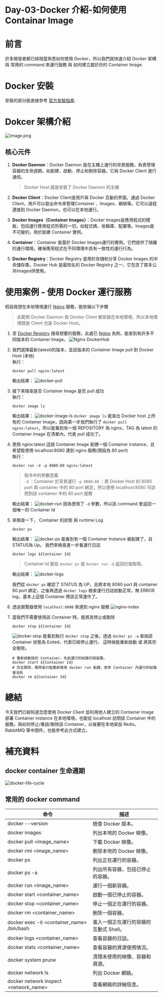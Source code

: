 # Day-03-Docker 介紹-如何使用 Containar Image

# 前言
許多開發者都已經相當熟悉如何使用 Docker，所以我們就快速介紹 Docker 架構與 常用的 command 來運行服務 與 如何建立屬於你的 Container Image.

# Docker 安裝
安裝的部分能直接參考 [官方安裝指南](https://docs.docker.com/desktop/).

# Dokcer 架構介紹
![image.png](https://docs.docker.com/assets/images/architecture.svg)

## 核心元件

1. **Docker Daemon**：Docker Daemon 是在主機上運行的背景服務，負責管理容器的生命週期，如創建、啟動、停止和刪除容器。它與 Docker Client 進行通信。  
    > Docker Host 就是安裝了 Docker Daemon 的主機
1. **Docker Client**：Docker Client是用戶與 Docker 互動的界面。通過 Docker Client，用戶可以發出命令來管理Container 、Images、網絡等。它可以遠程連接到 Docker Daemon，也可以在本地運行。

2. **Docker Images（Container Images）**：Docker Images是應用程式的模板，包括運行應用程式所需的一切，如程式碼、依賴庫、配置等。Images是不可變的，用於創建 Container 實例。

3. **Container**：Container 是基於 Docker Images運行的實例。它們提供了隔離的運行環境，確保應用程式在不同環境中具有一致性的運行行為。

4. **Docker Registry**：Docker Registry 是用於存儲和分享 Docker Images 的中央儲存庫。Docker Hub 是最知名的 Docker Registry 之一，它包含了眾多公共Images供使用。

# 使用案例 - 使用 Docker 運行服務
假設我想在本地環境運行 [Nginx](https://hub.docker.com/_/nginx) 服務，能依循以下步驟
> 此範例 Docker Daemon 與 Docker Client 都安裝在本地環境，所以本地環境既是 Client 也是 Docker Host。

1. 至 [Docker Registry](https://hub.docker.com/) 搜尋想要的服務，此處已 [Nginx](https://hub.docker.com/_/nginx) 為例，能查到有許多不同版本的 Container Image。
![Nginx DockerHub](https://cdn.staticaly.com/gh/YihongGao/picx-images-hosting@master/20230902/截圖-2023-09-02-上午2.51.31.6vdw01t8rqw0.webp)
1. 我們選擇最新(latest)的版本，並該版本的 Container Image pull 到 Docker Host (本地)   
   執行：
    ```
    docker pull nginx:latest
    ``` 
    輸出結果：
    ![docker-pull](https://cdn.staticaly.com/gh/YihongGao/picx-images-hosting@master/20230902/截圖-2023-09-02-上午2.59.57.aqvqqukw1k0.webp)
2. 接下來檢查是否 Container Image 是否 pull 成功    
   執行：
    ```
    docker image ls
    ```
    輸出結果：
    ![docker-image-ls](https://cdn.staticaly.com/gh/YihongGao/picx-images-hosting@master/20230902/截圖-2023-09-02-上午3.06.46.12m8a0ll3z2o.webp)
    `docker image ls` 能查出 Docker host 上所有的 Container Image，因為第一步我們執行了 `docker pull nginx:latest`，所以能看到有一個 REPOSITORY 為 nginx，TAG 為 latest 的 Container Image 在清單內，代表 pull 成功了。
3. 使用 nginx:latest 這個 Container Image 創建一個 Container instance，且希望能使用 localhost:8080 連到 nginx 服務(預設為 80 port)    
    執行：
    ```
    docker run -d -p 8080:80 nginx:latest
    ```
    > 指令中的參數意義    
    `-d` ：Container 於背景運行
     `-p 8080:80` ：將 Docker Host 的 8080 port 與 container 中的 80 port 綁定，所以使用 localhost:8080 可訪問到該 container 中的 80 port 服務

    輸出結果：
    ![docker-run](https://cdn.staticaly.com/gh/YihongGao/picx-images-hosting@master/20230902/截圖-2023-09-02-上午3.32.17.738kuhqfzi40.webp)
    因為使用了 `-d` 參數，所以該 command 會返回一個唯一的 Container Id
4. 來檢查一下， Container 的狀態 與 runtime Log
    ```
    docker ps
    ```
    輸出結果：
    ![docker-ps](https://cdn.staticaly.com/gh/YihongGao/picx-images-hosting@master/20230902/截圖-2023-09-02-上午3.36.20-1.1a0kpb1ruerk.webp)
    能看到有一個 Container Instance 被創建了，且STATUS為 Up。
    我們來檢查進一步看運行日誌
    ```
    docker logs ${Container Id}
    ```
    > Container Id 能從 `docker ps` 或 `docker run -d` 返回的值取得。

    輸出結果：
    ![docker-logs](https://cdn.staticaly.com/gh/YihongGao/picx-images-hosting@master/20230902/截圖-2023-09-02-上午3.41.04.wlt0nzx3lts.webp)

    我們從 `docker ps` 確認了 STATUS 為 UP，且將本地 8080 port 與 container 80 port 綁定，之後再透過 `docker logs` 檢查運行日誌啟動正常，無 ERROR log，基本上這個 Container 應該正常運作了。
5. 透過瀏覽器使用 `localhosl:8080` 來連到 nginx 服務
    ![nginx-index](https://cdn.staticaly.com/gh/YihongGao/picx-images-hosting@master/20230902/截圖-2023-09-02-上午3.26.12.4ljjthj3ng60.webp)
6. 當我們不需要使用該 Container 時，能將其停止或刪除
    ```
    docker stop ${Container Id}
    ```
    ![docker-stop](https://cdn.staticaly.com/gh/YihongGao/picx-images-hosting@master/20230902/截圖-2023-09-02-上午3.57.50.4e3fl882k8o0.webp)
    能看到執行 `docker stop` 之後，透過 `docker ps -a` 查詢該 Container 狀態為 Exited，代表已經停止運行。
    這時候能重新啟動 或 將其完全刪除。
    ```
    # 重新啟動該的 Container，先前運行的紀錄仍保留著。
    docker start ${Container Id}
    # 完全刪除，刪除後只能重新使用 docker run 創建，原本 Container 內運行的紀錄會消失
    docker rm ${Container Id}
    ```

# 總結
今天我們已經知道怎麼使用 Docker Client 並利用他人建立的 Container Image 部署 Container instance 在本地環境，也能從 localhost 訪問該 Container 中的服務，與如何停止/重啟/刪除該 Container，以後要在本地架設 Redis、RabbitMQ 等中間件，也能參考此方式建立。 

# 補充資料

## docker container 生命週期
![docker-life-cycle](https://res.cloudinary.com/practicaldev/image/fetch/s--0uJGEEuc--/c_limit%2Cf_auto%2Cfl_progressive%2Cq_auto%2Cw_880/https://dev-to-uploads.s3.amazonaws.com/uploads/articles/gevspybo00m3a7l4hfrz.png)
## 常用的 docker command
| 命令 | 描述 |
|------|------|
| docker --version | 檢查 Docker 版本。 |
| docker images | 列出本地的 Docker 映像。 |
| docker pull <image_name> | 下載 Docker 映像。 |
| docker rmi <image_name> | 刪除本地的 Docker 映像。 |
| docker ps | 列出正在運行的容器。 |
| docker ps -a | 列出所有容器，包括已停止的容器。 |
| docker run <image_name> | 運行一個新容器。 |
| docker start <container_name> | 啟動一個已停止的容器。 |
| docker stop <container_name> | 停止一個正在運行的容器。 |
| docker rm <container_name> | 刪除一個容器。 |
| docker exec -it <container_name> /bin/bash | 進入一個正在運行的容器的互動式 Shell。 |
| docker logs <container_name> | 查看容器的日誌。 |
| docker stats <container_name> | 查看容器的資源使用情況。 |
| docker system prune | 清理未使用的映像、容器和資源。 |
| docker network ls | 列出 Docker 網絡。 |
| docker network inspect <network_name> | 查看網絡的詳細信息。 |
